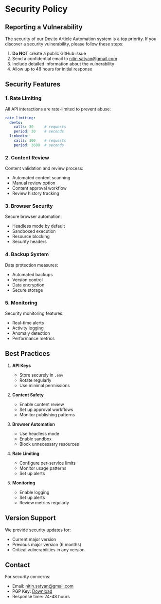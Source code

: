 # Security Policy

## Reporting a Vulnerability

The security of our Dev.to Article Automation system is a top priority. If you discover a security vulnerability, please follow these steps:

1. **Do NOT** create a public GitHub issue
2. Send a confidential email to [nitin.satyan@gmail.com](mailto:nitin.satyan@gmail.com)
3. Include detailed information about the vulnerability
4. Allow up to 48 hours for initial response

## Security Features

### 1. Rate Limiting

All API interactions are rate-limited to prevent abuse:

```yaml
rate_limiting:
  devto:
    calls: 30     # requests
    period: 30    # seconds
  linkedin:
    calls: 100    # requests
    period: 3600  # seconds
```

### 2. Content Review

Content validation and review process:

- Automated content scanning
- Manual review option
- Content approval workflow
- Review history tracking

### 3. Browser Security

Secure browser automation:

- Headless mode by default
- Sandboxed execution
- Resource blocking
- Security headers

### 4. Backup System

Data protection measures:

- Automated backups
- Version control
- Data encryption
- Secure storage

### 5. Monitoring

Security monitoring features:

- Real-time alerts
- Activity logging
- Anomaly detection
- Performance metrics

## Best Practices

1. **API Keys**
   - Store securely in `.env`
   - Rotate regularly
   - Use minimal permissions

2. **Content Safety**
   - Enable content review
   - Set up approval workflows
   - Monitor publishing patterns

3. **Browser Automation**
   - Use headless mode
   - Enable sandbox
   - Block unnecessary resources

4. **Rate Limiting**
   - Configure per-service limits
   - Monitor usage patterns
   - Set up alerts

5. **Monitoring**
   - Enable logging
   - Set up alerts
   - Review metrics regularly

## Version Support

We provide security updates for:
- Current major version
- Previous major version (6 months)
- Critical vulnerabilities in any version

## Contact

For security concerns:
- Email: nitin.satyan@gmail.com
- PGP Key: [Download](https://example.com/pgp-key.asc)
- Response time: 24-48 hours